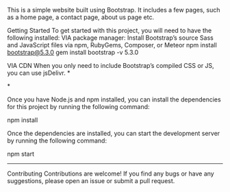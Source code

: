 
This is a simple website built using Bootstrap. It includes a few pages, such as a home page, a contact page, about us page etc.

Getting Started
To get started with this project, you will need to have the following installed:
VIA package manager:
Install Bootstrap’s source Sass and JavaScript files via npm, RubyGems, Composer, or Meteor
npm install bootstrap@5.3.0
gem install bootstrap -v 5.3.0

VIA CDN
When you only need to include Bootstrap’s compiled CSS or JS, you can use jsDelivr.
*<link href="https://cdn.jsdelivr.net/npm/bootstrap@5.3.0/dist/css/bootstrap.min.css" rel="stylesheet" integrity="sha384-9ndCyUaIbzAi2FUVXJi0CjmCapSmO7SnpJef0486qhLnuZ2cdeRhO02iuK6FUUVM" crossorigin="anonymous">

*<script src="https://cdn.jsdelivr.net/npm/bootstrap@5.3.0/dist/js/bootstrap.bundle.min.js" integrity="sha384-geWF76RCwLtnZ8qwWowPQNguL3RmwHVBC9FhGdlKrxdiJJigb/j/68SIy3Te4Bkz" crossorigin="anonymous"></script>

Once you have Node.js and npm installed, you can install the dependencies for this project by running the following command:

npm install

Once the dependencies are installed, you can start the development server by running the following command:

npm start

******************************************************************************************************************************************
Contributing
Contributions are welcome! If you find any bugs or have any suggestions, please open an issue or submit a pull request.

